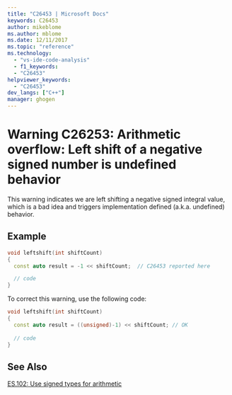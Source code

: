 ```yaml
---
title: "C26453 | Microsoft Docs"
keywords: C26453
author: mikeblome
ms.author: mblome
ms.date: 12/11/2017
ms.topic: "reference"  
ms.technology: 
  - "vs-ide-code-analysis"
  - f1_keywords: 
  - "C26453"
helpviewer_keywords: 
  - "C26453"
dev_langs: ["C++"]
manager: ghogen
---
```


# Warning C26253: Arithmetic overflow: Left shift of a negative signed number is undefined behavior 

  This warning indicates we are left shifting a negative signed integral value, which is a bad idea  and triggers implementation defined (a.k.a. undefined) behavior.

## Example  

```cpp  
void leftshift(int shiftCount)  
{  
  const auto result = -1 << shiftCount;  // C26453 reported here

  // code
}
```  

 To correct this warning, use the following code:

```cpp  
void leftshift(int shiftCount)  
{  
  const auto result = ((unsigned)-1) << shiftCount; // OK
 
  // code
}
```  

## See Also  
[ES.102: Use signed types for arithmetic](https://github.com/isocpp/CppCoreGuidelines/blob/master/CppCoreGuidelines.md#Res-unsigned)